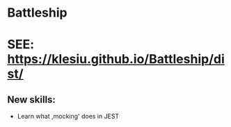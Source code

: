 # Battleship
# SEE: https://klesiu.github.io/Battleship/dist/
## New skills:
- Learn what ,mocking' does in JEST

